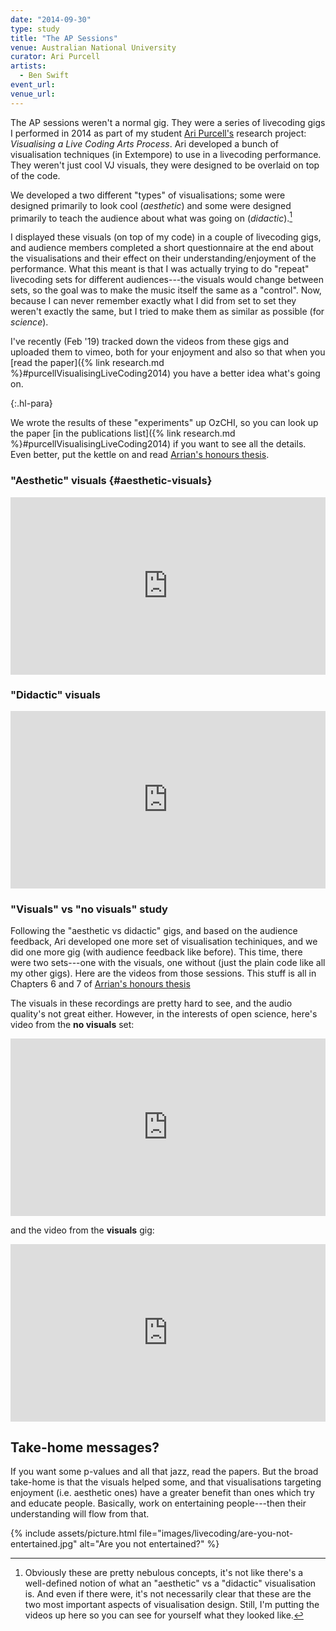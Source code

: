 ```yaml
---
date: "2014-09-30"
type: study
title: "The AP Sessions"
venue: Australian National University
curator: Ari Purcell
artists:
  - Ben Swift
event_url:
venue_url:
---
```


The AP sessions weren't a normal gig. They were a series of livecoding gigs I
performed in 2014 as part of my student [Ari
Purcell's](http://arrianpurcell.com) research project: _Visualising a Live
Coding Arts Process_. Ari developed a bunch of visualisation techniques (in
Extempore) to use in a livecoding performance. They weren't just cool VJ
visuals, they were designed to be overlaid on top of the code.

We developed a two different "types" of visualisations; some were designed
primarily to look cool (_aesthetic_) and some were designed primarily to teach
the audience about what was going on (_didactic_).[^interpretation]

I displayed these visuals (on top of my code) in a couple of livecoding gigs,
and audience members completed a short questionnaire at the end about the
visualisations and their effect on their understanding/enjoyment of the
performance. What this meant is that I was actually trying to do "repeat"
livecoding sets for different audiences---the visuals would change between sets,
so the goal was to make the music itself the same as a "control". Now, because I
can never remember exactly what I did from set to set they weren't exactly the
same, but I tried to make them as similar as possible (for _science_).

I've recently (Feb '19) tracked down the videos from these gigs and uploaded
them to vimeo, both for your enjoyment and also so that when you [read the
paper]({% link research.md %}#purcellVisualisingLiveCoding2014)
you have a better idea what's going on.

{:.hl-para}

We wrote the results of these "experiments" up OzCHI, so you can look up the
paper [in the publications list]({% link research.md
%}#purcellVisualisingLiveCoding2014) if you want to see all the details. Even
better, put the kettle on and read [Arrian's honours
thesis](https://github.com/arrian/research-project/blob/master/thesis/thesis.pdf).

[^interpretation]:
    Obviously these are pretty nebulous concepts, it's not like there's a
    well-defined notion of what an "aesthetic" vs a "didactic" visualisation is.
    And even if there were, it's not necessarily clear that these are the two
    most important aspects of visualisation design. Still, I'm putting the
    videos up here so you can see for yourself what they looked like.

### "Aesthetic" visuals {#aesthetic-visuals}

<div style="padding:56.25% 0 0 0;position:relative;"><iframe src="https://player.vimeo.com/video/315193058?color=be2edd" style="position:absolute;top:0;left:0;width:100%;height:100%;" frameborder="0" webkitallowfullscreen mozallowfullscreen allowfullscreen></iframe></div><script src="https://player.vimeo.com/api/player.js"></script>

### "Didactic" visuals

<div style="padding:56.25% 0 0 0;position:relative;"><iframe src="https://player.vimeo.com/video/315195372?color=be2edd" style="position:absolute;top:0;left:0;width:100%;height:100%;" frameborder="0" webkitallowfullscreen mozallowfullscreen allowfullscreen></iframe></div><script src="https://player.vimeo.com/api/player.js"></script>

### "Visuals" vs "no visuals" study

Following the "aesthetic vs didactic" gigs, and based on the audience feedback,
Ari developed one more set of visualisation techiniques, and we did one more
gig (with audience feedback like before). This time, there were two sets---one
with the visuals, one without (just the plain code like all my other gigs). Here
are the videos from those sessions. This stuff is all in Chapters 6 and 7 of
[Arrian's honours
thesis](https://github.com/arrian/research-project/blob/master/thesis/thesis.pdf)

The visuals in these recordings are pretty hard to see, and the audio quality's
not great either. However, in the interests of open science, here's video from
the **no visuals** set:

<div style="padding:56.25% 0 0 0;position:relative;"><iframe src="https://player.vimeo.com/video/315196944?color=be2edd" style="position:absolute;top:0;left:0;width:100%;height:100%;" frameborder="0" webkitallowfullscreen mozallowfullscreen allowfullscreen></iframe></div><script src="https://player.vimeo.com/api/player.js"></script>

and the video from the **visuals** gig:

<div style="padding:56.25% 0 0 0;position:relative;"><iframe src="https://player.vimeo.com/video/315199460?color=be2edd" style="position:absolute;top:0;left:0;width:100%;height:100%;" frameborder="0" webkitallowfullscreen mozallowfullscreen allowfullscreen></iframe></div><script src="https://player.vimeo.com/api/player.js"></script>

## Take-home messages?

If you want some p-values and all that jazz, read the papers. But the broad
take-home is that the visuals helped some, and that visualisations targeting
enjoyment (i.e. aesthetic ones) have a greater benefit than ones which try and
educate people. Basically, work on entertaining people---then their
understanding will flow from that.

{% include assets/picture.html file="images/livecoding/are-you-not-entertained.jpg" alt="Are you not entertained?" %}
